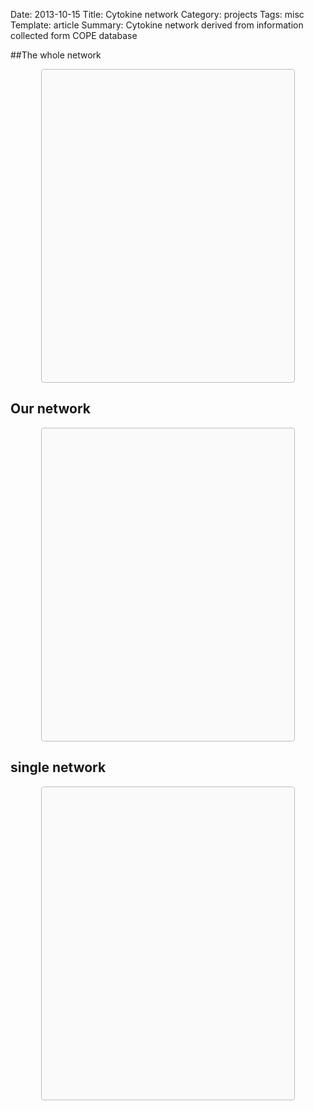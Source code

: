 Date: 2013-10-15
Title: Cytokine network
Category: projects
Tags: misc
Template: article
Summary: Cytokine network derived from information collected form COPE database

##The whole network

<div class="sigma-parent">
<div class="sigma-expand" id="all-nt">
</div>
</div>
<h2>Our network</h2>
<div class="sigma-parent">
<div class="sigma-expand" id="celltypes-nt">
</div>
</div>
<h2>single network</h2>
<div class="sigma-parent">
<div class="sigma-expand" id="single-nt">
</div>
</div>
<script src="/static/sigma/sigma.min.js"></script>
<script src="/static/sigma/sigma.parseGexf.js"></script>
<script type="text/javascript">
function init() {
      // Instanciate sigma.js and customize rendering:
      var sigInst = sigma.init(document.getElementById('all-nt')).drawingProperties({
        defaultLabelColor: '#333',
        defaultLabelSize: 12,
        defaultLabelBGColor: '#fff',
        defaultLabelHoverColor: '#000',
        labelThreshold: 5,
        defaultEdgeType: 'curve'
      }).graphProperties({
        minNodeSize: 0.5,
        maxNodeSize: 5,
        minEdgeSize: 2,
        maxEdgeSize: 2,
        sideMargin: 50
      }).mouseProperties({
        maxRatio: 32
      });
    
      // Parse a GEXF encoded file to fill the graph
      // (requires "sigma.parseGexf.js" to be included)
      sigInst.parseGexf('/static/D3/nt.gexf');
    

    sigInst.bind('overnodes',function(event){
     var nodes = event.content;
     var neighbors = {};
     sigInst.iterEdges(function(e){
        if(nodes.indexOf(e.source)>=0 || nodes.indexOf(e.target)>=0){
             neighbors[e.source] = 1;
             neighbors[e.target] = 1;
        }
     }).iterNodes(function(n){
        if(!neighbors[n.id]){
            n.hidden = 1;
        }else{
            n.hidden = 0;
        }
     }).draw(2,2,2);
    }).bind('outnodes',function(){
        sigInst.iterEdges(function(e){
        e.hidden = 0;
        }).iterNodes(function(n){
            n.hidden = 0;
        }).draw(2,2,2);
    });
     // Draw the graph :
     sigInst.draw();
      
      // Instanciate sigma.js and customize rendering:
      var sigInst2 = sigma.init(document.getElementById('celltypes-nt')).drawingProperties({
        defaultLabelColor: '#333',
        defaultLabelSize: 12,
        defaultLabelBGColor: '#fff',
        defaultLabelHoverColor: '#000',
        labelThreshold: 5,
        defaultEdgeType: 'curve'
      }).graphProperties({
        minNodeSize: 0.5,
        maxNodeSize: 5,
        minEdgeSize: 2,
        maxEdgeSize: 2,
        sideMargin: 50
      }).mouseProperties({
        maxRatio: 32
      });
    
      // Parse a GEXF encoded file to fill the graph
      // (requires "sigma.parseGexf.js" to be included)
      sigInst2.parseGexf('/static/D3/nt2.gexf');
    

    sigInst2.bind('overnodes',function(event){
     var nodes = event.content;
     var neighbors = {};
     sigInst2.iterEdges(function(e){
        if(nodes.indexOf(e.source)>=0 || nodes.indexOf(e.target)>=0){
             neighbors[e.source] = 1;
             neighbors[e.target] = 1;
        }
     }).iterNodes(function(n){
        if(!neighbors[n.id]){
            n.hidden = 1;
        }else{
            n.hidden = 0;
        }
     }).draw(2,2,2);
    }).bind('outnodes',function(){
        sigInst2.iterEdges(function(e){
        e.hidden = 0;
        }).iterNodes(function(n){
            n.hidden = 0;
        }).draw(2,2,2);
    });
     // Draw the graph :
     sigInst2.draw();

      // Instanciate sigma.js and customize rendering:
      var sigInst3 = sigma.init(document.getElementById('single-nt')).drawingProperties({
        defaultLabelColor: '#333',
        defaultLabelSize: 12,
        defaultLabelBGColor: '#fff',
        defaultLabelHoverColor: '#000',
        labelThreshold: 5,
        defaultEdgeType: 'curve'
      }).graphProperties({
        minNodeSize: 0.5,
        maxNodeSize: 5,
        minEdgeSize: 2,
        maxEdgeSize: 2,
        sideMargin: 50
      }).mouseProperties({
        maxRatio: 32
      });
    
      // Parse a GEXF encoded file to fill the graph
      // (requires "sigma.parseGexf.js" to be included)
      sigInst3.parseGexf('/static/D3/nt3.gexf');
    

     // Draw the graph :
     sigInst3.draw();
}
 
 
if (document.addEventListener) {
  document.addEventListener("DOMContentLoaded", init, false);
} else {
  window.onload = init;
}
</script>

<style type="text/css">
  /* sigma.js context : */
  .sigma-parent {
    position: relative;
    border-radius: 4px;
    -moz-border-radius: 4px;
    -webkit-border-radius: 4px;
    background: #fafafa;
    height: 500px;
	border:1px #bbb solid;
	width: 80%;
	margin: 0 auto;
  }
  .sigma-expand {
    position: absolute;
    width: 100%;
    height: 100%;
    top: 0;
    left: 0;
  }
  .buttons-container{
    padding-bottom: 8px;
    padding-top: 12px;
  }
</style>
